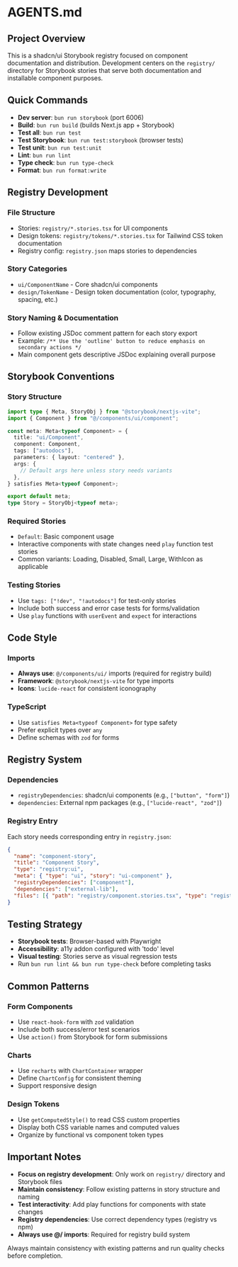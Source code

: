 # AGENTS.md

## Project Overview

This is a shadcn/ui Storybook registry focused on component documentation and
distribution. Development centers on the `registry/` directory for Storybook
stories that serve both documentation and installable component purposes.

## Quick Commands

- **Dev server**: `bun run storybook` (port 6006)
- **Build**: `bun run build` (builds Next.js app + Storybook)
- **Test all**: `bun run test`
- **Test Storybook**: `bun run test:storybook` (browser tests)
- **Test unit**: `bun run test:unit`
- **Lint**: `bun run lint`
- **Type check**: `bun run type-check`
- **Format**: `bun run format:write`

## Registry Development

### File Structure

- Stories: `registry/*.stories.tsx` for UI components
- Design tokens: `registry/tokens/*.stories.tsx` for Tailwind CSS token
  documentation
- Registry config: `registry.json` maps stories to dependencies

### Story Categories

- `ui/ComponentName` - Core shadcn/ui components
- `design/TokenName` - Design token documentation (color, typography, spacing,
  etc.)

### Story Naming & Documentation

- Follow existing JSDoc comment pattern for each story export
- Example:
  `/** Use the 'outline' button to reduce emphasis on secondary actions */`
- Main component gets descriptive JSDoc explaining overall purpose

## Storybook Conventions

### Story Structure

```typescript
import type { Meta, StoryObj } from "@storybook/nextjs-vite";
import { Component } from "@/components/ui/component";

const meta: Meta<typeof Component> = {
  title: "ui/Component",
  component: Component,
  tags: ["autodocs"],
  parameters: { layout: "centered" },
  args: {
    // Default args here unless story needs variants
  },
} satisfies Meta<typeof Component>;

export default meta;
type Story = StoryObj<typeof meta>;
```

### Required Stories

- `Default`: Basic component usage
- Interactive components with state changes need `play` function test stories
- Common variants: Loading, Disabled, Small, Large, WithIcon as applicable

### Testing Stories

- Use `tags: ["!dev", "!autodocs"]` for test-only stories
- Include both success and error case tests for forms/validation
- Use `play` functions with `userEvent` and `expect` for interactions

## Code Style

### Imports

- **Always use**: `@/components/ui/` imports (required for registry build)
- **Framework**: `@storybook/nextjs-vite` for type imports
- **Icons**: `lucide-react` for consistent iconography

### TypeScript

- Use `satisfies Meta<typeof Component>` for type safety
- Prefer explicit types over `any`
- Define schemas with `zod` for forms

## Registry System

### Dependencies

- `registryDependencies`: shadcn/ui components (e.g., `["button", "form"]`)
- `dependencies`: External npm packages (e.g., `["lucide-react", "zod"]`)

### Registry Entry

Each story needs corresponding entry in `registry.json`:

```json
{
  "name": "component-story",
  "title": "Component Story",
  "type": "registry:ui",
  "meta": { "type": "ui", "story": "ui-component" },
  "registryDependencies": ["component"],
  "dependencies": ["external-lib"],
  "files": [{ "path": "registry/component.stories.tsx", "type": "registry:ui" }]
}
```

## Testing Strategy

- **Storybook tests**: Browser-based with Playwright
- **Accessibility**: a11y addon configured with 'todo' level
- **Visual testing**: Stories serve as visual regression tests
- Run `bun run lint && bun run type-check` before completing tasks

## Common Patterns

### Form Components

- Use `react-hook-form` with `zod` validation
- Include both success/error test scenarios
- Use `action()` from Storybook for form submissions

### Charts

- Use `recharts` with `ChartContainer` wrapper
- Define `ChartConfig` for consistent theming
- Support responsive design

### Design Tokens

- Use `getComputedStyle()` to read CSS custom properties
- Display both CSS variable names and computed values
- Organize by functional vs component token types

## Important Notes

- **Focus on registry development**: Only work on `registry/` directory and
  Storybook files
- **Maintain consistency**: Follow existing patterns in story structure and
  naming
- **Test interactivity**: Add play functions for components with state changes
- **Registry dependencies**: Use correct dependency types (registry vs npm)
- **Always use @/ imports**: Required for registry build system

Always maintain consistency with existing patterns and run quality checks before
completion.
